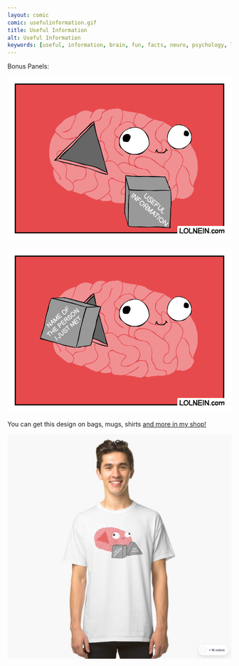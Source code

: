 ```yaml
---
layout: comic
comic: usefulinformation.gif
title: Useful Information
alt: Useful Information
keywords: [useful, information, brain, fun, facts, neuro, psychology, learning, studying, concentration]
---
```


Bonus Panels:

![Useful Information Bonus](/images/usefulinformation_bonus.gif)

![Useful Information Bonus 2](/images/usefulinformation_name.gif)


You can get this design on bags, mugs, shirts [and more in my shop!](https://www.redbubble.com/shop/Lolnein)

[![Useful Information Shirt](/images/usefulinformation_shirt2.png)](https://www.redbubble.com/shop/Lolnein)